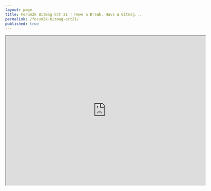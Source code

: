 ```yaml
---
layout: page
title: Forum2k Bitmag OCt'21 | Have a Break, Have a Bitmag...
permalink: /forum2k-bitmag-oct21/
published: true
---
```


<iframe src="https://drive.google.com/file/d/1ZysBk6iUPXw4s5Z5CzZKZeT9I6y8KXy8/preview" width="640" height="480" allow="autoplay"></iframe>
